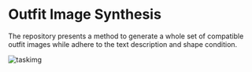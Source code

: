 # Outfit Image Synthesis

The repository presents a method to generate a whole set of compatible outfit images while adhere to the text description and shape condition.

![taskimg](assets/task.jpg)
